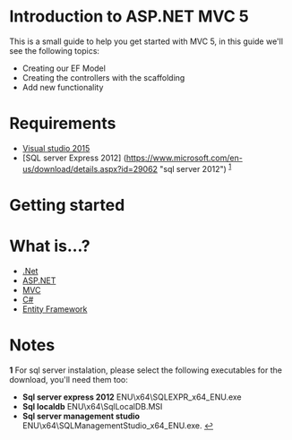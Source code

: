 # Introduction to ASP.NET MVC 5

This is a small guide to help you get started with MVC 5, in this guide we'll see the following topics:

* Creating our EF Model
* Creating the controllers with the scaffolding 
* Add new functionality

# Requirements

* [Visual studio 2015](https://www.visualstudio.com/en-us/products/visual-studio-community-vs.aspx "vs community")
* [SQL server Express 2012] (https://www.microsoft.com/en-us/download/details.aspx?id=29062 "sql server 2012") <sup id="sqlnote">[1](#f1)</sup>

# Getting started



# What is...?
* [.Net](https://github.com/yeseniamolinab/mvc5-introduction/blob/master/net.md "vs community")
* [ASP.NET](https://github.com/yeseniamolinab/mvc5-introduction/blob/master/aspnet.md "vs community")
* [MVC](https://github.com/yeseniamolinab/mvc5-introduction/blob/master/mvc.md "vs community")
* [C#](https://github.com/yeseniamolinab/mvc5-introduction/blob/master/csharp.md "vs community")
* [Entity Framework](https://github.com/yeseniamolinab/mvc5-introduction/blob/master/entityframework.md "vs community")


# Notes

<b id="f1">1</b> For sql server instalation, please select the following executables for the download, you'll need them too:
* **Sql server express 2012** ENU\x64\SQLEXPR_x64_ENU.exe
* **Sql localdb** ENU\x64\SqlLocalDB.MSI
* **Sql server management studio** ENU\x64\SQLManagementStudio_x64_ENU.exe. [↩](#sqlnote)


